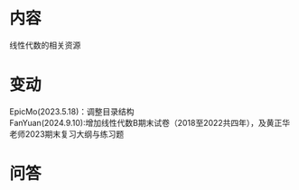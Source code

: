 # 内容

线性代数的相关资源

# 变动

EpicMo(2023.5.18)：调整目录结构  
FanYuan(2024.9.10):增加线性代数B期末试卷（2018至2022共四年），及黄正华老师2023期末复习大纲与练习题


# 问答